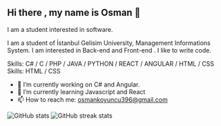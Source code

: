 ## Hi there , my name is Osman 👋

I am a student interested in software.

I am a student of İstanbul Gelisim University, Management Informations System. I am interested in Back-end and Front-end . I like to write code.

Skills: C# / C / PHP / JAVA / PYTHON / REACT / ANGULAR / HTML / CSS Skills: HTML / CSS

- 🔭 I’m currently working on C# and Angular.
- 🌱 I’m currently learning Javascript and React
- 📫 How to reach me: osmankoyuncu396@gmail.com

[linkedin]: https://www.linkedin.com/in/osmankoyuncu53/


![GitHub stats](https://github-readme-stats.vercel.app/api?username=osmankoyuncu53&show_icons=true)
![GitHub streak stats](https://github-readme-streak-stats.herokuapp.com/?user=osmankoyuncu53)
